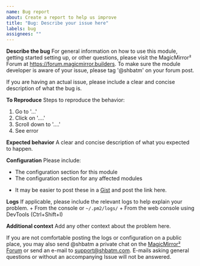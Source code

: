```yaml
---
name: Bug report
about: Create a report to help us improve
title: "Bug: Describe your issue here"
labels: bug
assignees: ""
---
```


**Describe the bug**
For general information on how to use this module, getting started setting up, or other questions, please visit the MagicMirror² Forum at https://forum.magicmirror.builders. To make sure the module developer is aware of your issue, please tag '@shbatm' on your forum post.

If you are having an actual issue, please include a clear and concise description of what the bug is.

**To Reproduce**
Steps to reproduce the behavior:

1. Go to '...'
2. Click on '....'
3. Scroll down to '....'
4. See error

**Expected behavior**
A clear and concise description of what you expected to happen.

**Configuration**
Please include:

- The configuration section for this module
- The configuration section for any affected modules

* It may be easier to post these in a [Gist](https://gist.github.com) and post the link here.

**Logs**
If applicable, please include the relevant logs to help explain your problem. + From the console or `~/.pm2/logs/` + From the web console using DevTools (<key>Ctrl</key>+<key>Shift</key>+<key>I</key>)

**Additional context**
Add any other context about the problem here.

If you are not comfortable posting the logs or configuration on a public place, you may also send @shbatm a private chat on the [MagicMirror² Forum](https://forum.magicmirror.builders) or send an e-mail to support@shbatm.com. E-mails asking general questions or without an accompanying Issue will not be answered.
